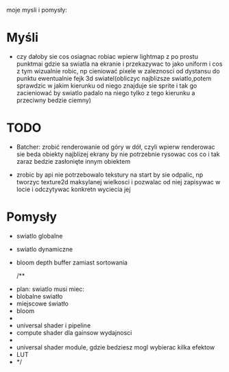 moje mysli i pomysły:

# Myśli

- czy dałoby sie cos osiagnac robiac wpierw lightmap z po prostu punktmai gdzie sa swiatla na ekranie i przekazywac to jako uniform i cos z tym wizualnie robic, np cieniować pixele w zaleznosci od dystansu do punktu ewentualnie fejk 3d swiatel(obliczyc najblizsze swiatlo,potem sprawdzic w jakim kierunku od niego znajduje sie sprite i tak go zacieniować by swiatlo padalo na niego tylko z tego kierunku a przeciwny bedzie ciemny)

# TODO

- Batcher: zrobić renderowanie od góry w dół, czyli wpierw renderowac sie beda obiekty najblizej ekrany by nie potrzebnie rysowac cos co i tak zaraz bedzie zasłonięte innym obiektem

- zrobic by api nie potrzebowalo tekstury na start by sie odpalic, np tworzyc texture2d maksylanej wielkosci i pozwalac od niej zapisywac w locie i odczytywac konkretn wyciecia jej

# Pomysły

- swiatlo globalne
- swiatlo dynamiczne
- bloom
  depth buffer zamiast sortowania

  /\*\*

* plan: swiatlo musi miec:
* blobalne swiatło
* miejscowe światło
* bloom
*
* universal shader i pipeline
* compute shader dla gainsow wydajnosci
*
* universal shader module, gdzie bedziesz mogl wybierac kilka efektow
* LUT
* \*/
